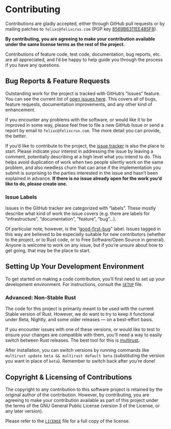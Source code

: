 Contributing
============

Contributions are gladly accepted, either through GitHub pull requests or by
mailing patches to `felixc@felixcrux.com` (PGP key [8569B6311EE485F8][pgp-key]).

**By contributing, you are agreeing to make your contribution available under
the same license terms as the rest of the project.**

Contributions of feature code, test code, documentation, bug reports, etc. are
all appreciated, and I’d be happy to help guide you through the process if you
have any questions.

[pgp-key]: http://hkps.pool.sks-keyservers.net/pks/lookup?op=vindex&search=0x8569B6311EE485F8


Bug Reports & Feature Requests
------------------------------

Outstanding work for the project is tracked with GitHub’s “Issues” feature. You
can see the current list of [open issues here][issues]. This covers all of bugs,
feature requests, documentation improvements, and any other kind of enhancement.

If you encounter any problems with the software, or would like it to be improved
in some way, please feel free to file a new GitHub Issue or send a report by
email to `felixc@felixcrux.com`. The more detail you can provide, the better.

If you’d like to contribute to the project, the [issue tracker][issues] is also
the place to start. Please indicate your interest in addressing the issue by
leaving a comment, potentially describing at a high level what you intend to do.
This helps avoid duplication of work when two people silently work on the same
problem, and also needless churn that can arise if the implementation you submit
is surprising to the parties interested in the issue and hasn’t been explained
in advance. **If there is no issue already open for the work you’d like to do,
please create one.**

### Issue Labels
Issues in the GitHub tracker are categorized with “labels”. These mostly
describe what kind of work the issue covers (e.g. there are labels for
“infrastructure”, “documentation”, “feature”, “bug”…).

Of particular note, however, is the “[good-first-bug][g-f-b]” label. Issues
tagged in this way are believed to be especially suitable for new contributors
(whether to the project, or to Rust code, or to Free Software/Open Source in
general). Anyone is welcome to work on any issue, but if you’re unsure about how
to get going, that may be the place to start.

[issues]: https://github.com/felixc/gexiv2-sys/issues
[g-f-b]: https://github.com/felixc/gexiv2-sys/issues?q=is%3Aissue+is%3Aopen+label%3Agood-first-bug


Setting Up Your Development Environment
---------------------------------------

To get started on making a code contribution, you’ll first need to set up your
development environment. For instructions, consult the [`SETUP`](SETUP.md) file.

### Advanced: Non-Stable Rust
The code for this project is primarily meant to be used with the current Stable
version of Rust. However, we do want to try to keep it functional under Beta,
Nightly, and some older releases — on a best-effort basis.

If you encounter issues with one of these versions, or would like to test to
ensure your changes are compatible with them, you’ll need a way to easily switch
between Rust releases. The best tool for this is [multirust][multi].

After installation, you can switch versions by running commands like `multirust
update beta && multirust default beta` (substituting the version you want in
place of `beta`). Remember to switch back after you’re done!

[multi]: https://github.com/brson/multirust


Copyright & Licensing of Contributions
--------------------------------------

The copyright to any contribution to this software project is retained by the
original author of the contribution. However, by contributing, you are agreeing
to make your contribution available as part of this project under the terms of
the GNU General Public License (version 3 of the License, or any later version).

Please refer to the [`LICENSE`](LICENSE) file for a full copy of the license.
